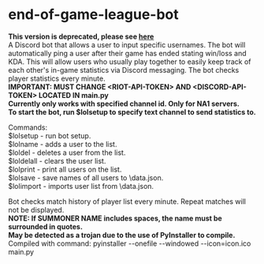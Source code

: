 # end-of-game-league-bot  
**This version is deprecated, please see [here](https://github.com/bryxli/zoe-bot)**  
A Discord bot that allows a user to input specific usernames. The bot will automatically ping a user after their game has ended stating win/loss and KDA. This will allow users who usually play together to easily keep track of each other's in-game statistics via Discord messaging. The bot checks player statistics every minute.    
**IMPORTANT: MUST CHANGE \<RIOT-API-TOKEN> AND \<DISCORD-API-TOKEN> LOCATED IN main.py**  
**Currently only works with specified channel id. Only for NA1 servers.**  
**To start the bot, run $lolsetup to specify text channel to send statistics to.**

Commands:  
$lolsetup <CHANNEL ID> - run bot setup.  
$lolname <SUMMONER NAME> - adds a user to the list.  
$loldel <SUMMONER NAME> - deletes a user from the list.  
$loldelall - clears the user list.  
$lolprint - print all users on the list.  
$lolsave - save names of all users to \data.json.  
$lolimport - imports user list from \data.json.

Bot checks match history of player list every minute. Repeat matches will not be displayed.   
**NOTE: If SUMMONER NAME includes spaces, the name must be surrounded in quotes.**  
**May be detected as a trojan due to the use of PyInstaller to compile.**  
Compiled with command: pyinstaller --onefile --windowed --icon=icon.ico main.py
